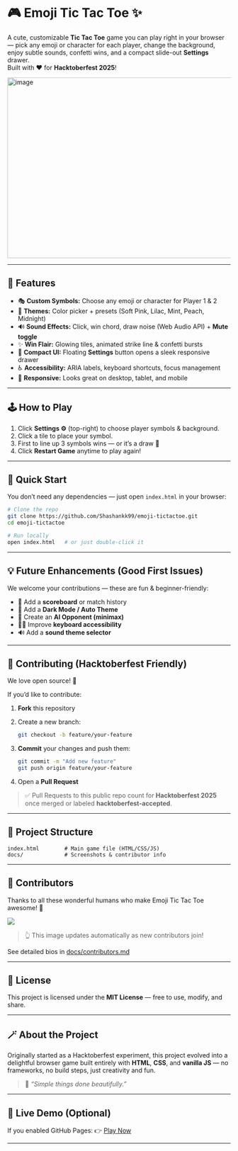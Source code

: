 # 🎮 Emoji Tic Tac Toe ✨

A cute, customizable **Tic Tac Toe** game you can play right in your browser — pick any emoji or character for each player, change the background, enjoy subtle sounds, confetti wins, and a compact slide-out **Settings** drawer.  
Built with ❤️ for **Hacktoberfest 2025**!

<img width="881" height="408" alt="image" src="https://github.com/user-attachments/assets/46b43803-a5e4-4c72-892a-38ca883f8b33" />

---

## 🌟 Features

- 🎭 **Custom Symbols:** Choose any emoji or character for Player 1 & 2  
- 🎨 **Themes:** Color picker + presets (Soft Pink, Lilac, Mint, Peach, Midnight)  
- 🔊 **Sound Effects:** Click, win chord, draw noise (Web Audio API) + **Mute toggle**  
- ✨ **Win Flair:** Glowing tiles, animated strike line & confetti bursts  
- 🧭 **Compact UI:** Floating **Settings** button opens a sleek responsive drawer  
- ♿ **Accessibility:** ARIA labels, keyboard shortcuts, focus management  
- 📱 **Responsive:** Looks great on desktop, tablet, and mobile  

---

## 🕹️ How to Play

1. Click **Settings ⚙️** (top-right) to choose player symbols & background.  
2. Click a tile to place your symbol.  
3. First to line up 3 symbols wins — or it’s a draw 🤝  
4. Click **Restart Game** anytime to play again!  

---

## 🚀 Quick Start

You don’t need any dependencies — just open `index.html` in your browser:

```bash
# Clone the repo
git clone https://github.com/Shashankk99/emoji-tictactoe.git
cd emoji-tictactoe

# Run locally
open index.html   # or just double-click it
````

---

## 💡 Future Enhancements (Good First Issues)

We welcome your contributions — these are fun & beginner-friendly:

* 🧮 Add a **scoreboard** or match history
* 🌙 Add a **Dark Mode / Auto Theme**
* 🤖 Create an **AI Opponent (minimax)**
* 🧏‍♀️ Improve **keyboard accessibility**
* 🔊 Add a **sound theme selector**

---

## 🧭 Contributing (Hacktoberfest Friendly)

We love open source! 💪

If you’d like to contribute:

1. **Fork** this repository
2. Create a new branch:

   ```bash
   git checkout -b feature/your-feature
   ```
3. **Commit** your changes and push them:

   ```bash
   git commit -m "Add new feature"
   git push origin feature/your-feature
   ```
4. Open a **Pull Request**

> ✅ Pull Requests to this public repo count for **Hacktoberfest 2025** once merged or labeled **hacktoberfest-accepted**.

---

## 📂 Project Structure

```
index.html        # Main game file (HTML/CSS/JS)
docs/             # Screenshots & contributor info
```

---

## 📸 Contributors

Thanks to all these wonderful humans who make Emoji Tic Tac Toe awesome! 💖

<a href="https://github.com/Shashankk99/hacktoberfest-emoji-tictactoe/graphs/contributors">
  <img src="https://contrib.rocks/image?repo=Shashankk99/hacktoberfest-emoji-tictactoe" />
</a>

> 👆 This image updates automatically as new contributors join!

See detailed bios in [docs/contributors.md](docs/contributors.md)

---

## 📜 License

This project is licensed under the **MIT License** — free to use, modify, and share.

---

## 🪄 About the Project

Originally started as a Hacktoberfest experiment, this project evolved into a delightful browser game built entirely with **HTML**, **CSS**, and **vanilla JS** — no frameworks, no build steps, just creativity and fun.

> 💬 *“Simple things done beautifully.”*

---

## 🔗 Live Demo (Optional)

If you enabled GitHub Pages:
👉 [Play Now](https://shashankk99.github.io/hacktoberfest-crm/)

---
